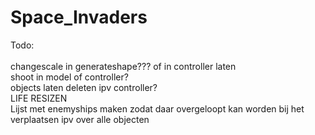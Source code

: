 # Space_Invaders
Todo:<br /><br />
changescale in generateshape??? of in controller laten<br />
shoot in model of controller?<br />
objects laten deleten ipv controller? <br />
LIFE RESIZEN <br />
Lijst met enemyships maken zodat daar overgeloopt kan worden bij het verplaatsen ipv over alle objecten <br />
